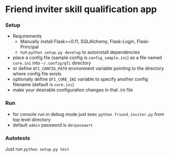 # Friend inviter skill qualification app

### Setup

* Requirements
    * Manually install Flask>=0.11, SQLAlchemy, Flask-Login, Flask-Principal
    * run `python setup.py develop` to autoinstall dependencies
* place a config file (sample config is `config_sample.ini`) as a file named `core.ini` into `~/.config/qfi` directory
* or define `QFI_CONFIG_PATH` environment variable pointing to the directory where config file exists
* optionally define `QFI_CORE_INI` variable to specify another config filename (default is `core.ini`)
* make your desirable configuration changes in that .ini file


### Run
* for console run in debug mode just exec `python friend_inviter.py` from top level directory
* default `admin` password is `derpasswort`


### Autotests
Just run `python setup.py test`

